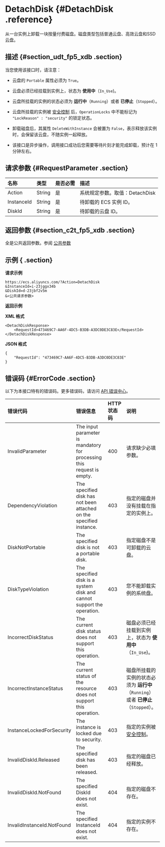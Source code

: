 # DetachDisk {#DetachDisk .reference}

从一台实例上卸载一块按量付费磁盘。磁盘类型包括普通云盘、高效云盘和SSD云盘。

## 描述 {#section_udt_fp5_xdb .section}

当您使用该接口时，请注意：

-   云盘的 `Portable` 属性必须为 `True`。
-   云盘必须已经挂载到实例上，状态为 **使用中**（`In_Use`\)。
-   云盘所挂载的实例的状态必须为 **运行中**（`Running`）或者 **已停止**（`Stopped`）。
-   云盘所挂载的实例被 [安全控制](cn.zh-CN/API参考/附录/安全锁定时的API行为.md#) 后，`OperationLocks` 中不能标记为 `"LockReason" : "security"` 的锁定状态。
-   卸载磁盘后，其属性 `DeleteWithInstance` 会被置为 `False`，表示释放该实例时，会保留该云盘，不随实例一起释放。

-   该接口是异步操作，调用接口成功后您需要等待片刻才能完成卸载，预计在 1 分钟左右。


## 请求参数 {#RequestParameter .section}

|名称|类型|是否必需|描述|
|:-|:-|:---|:-|
|Action|String|是|系统规定参数。取值：DetachDisk|
|InstanceId|String|是|待卸载的 ECS 实例 ID。|
|DiskId|String|是|待卸载的云盘 ID。|

## 返回参数 {#section_c2t_fp5_xdb .section}

全是公共返回参数。参阅 [公共参数](cn.zh-CN/API参考/HTTP调用方式/公共参数.md#commonResponseParameters)

## 示例 { .section}

**请求示例** 

```
https://ecs.aliyuncs.com/?Action=DetachDisk
&InstanceId=i-23jggx34b
&DiskId=d-23jbf2v5m
&<公共请求参数>
```

**返回示例** 

**XML 格式**

```
<DetachDiskResponse>
    <RequestId>473469C7-AA6F-4DC5-B3DB-A3DC0DE3C83E</RequestId>
</DetachDiskResponse>
```

 **JSON 格式** 

```
{
    "RequestId": "473469C7-AA6F-4DC5-B3DB-A3DC0DE3C83E"
}
```

## 错误码 {#ErrorCode .section}

以下为本接口特有的错误码。更多错误码，请访问 [API 错误中心](https://error-center.aliyun.com/status/product/Ecs)。

|错误代码|错误信息|HTTP 状态码|说明|
|:---|:---|:-------|:-|
|InvalidParameter|The input parameter is mandatory for processing this request is empty.|400|请求缺少必填参数。|
|DependencyViolation|The specified disk has not been attached on the specified instance.|403|指定的磁盘并没有挂载在指定的实例上。|
|DiskNotPortable|The specified disk is not a portable disk.|403|指定磁盘不是可卸载的云盘。|
|DiskTypeViolation|The specified disk is a system disk and cannot support the operation.|403|您不能卸载实例的系统盘。|
|IncorrectDiskStatus|The current disk status does not support this operation.|403|磁盘必须已经挂载到实例上，状态为 **使用中**（`In_Use`\)。|
|IncorrectInstanceStatus|The current status of the resource does not support this operation.|403|磁盘所挂载的实例的状态必须为 **运行中**（`Running`）或者 **已停止**（`Stopped`）。|
|InstanceLockedForSecurity|The instance is locked due to security.|403|指定的实例被 [安全控制](cn.zh-CN/API参考/附录/安全锁定时的API行为.md#)。|
|InvalidDiskId.Released|The specified disk has been released.|403|指定的磁盘已经释放。|
|InvalidDiskId.NotFound|The specified DiskId does not exist.|404|指定的磁盘不存在。|
|InvalidInstanceId.NotFound|The specified InstanceId does not exist.|404|指定的实例不存在。|


